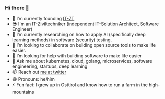 ### Hi there 👋

- 🔭 I’m currently founding [IT-ZT](https://www.it-zt.at)
- 😎 I'm an IT-Ziviltechniker (independent IT-Solution Architect, Software Engineer)
- 🌱 I’m currently researching on how to apply AI (specifically deep learning methods) in software (security) testing.
- 👯 I’m looking to collaborate on building open source tools to make life easier.
- 🤔 I’m looking for help with building software to make life easier
- 💬 Ask me about kubernetes, cloud, golang, microservices, software engineering, startups, deep learning
- 📫 Reach out [me at twitter](https://twitter.com/hmuehlburger)
- 😄 Pronouns: he/him
- ⚡ Fun fact: I grew up in Osttirol and know how to run a farm in the high-mountains
